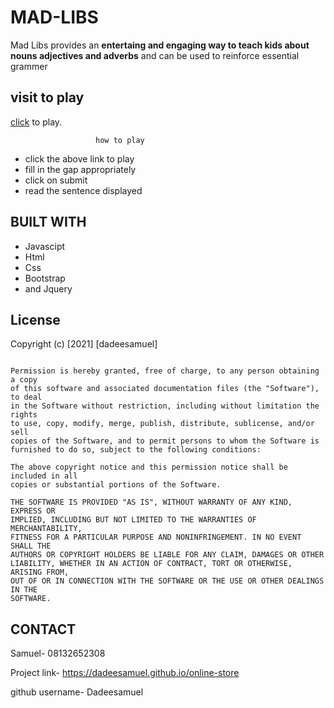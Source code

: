 # MAD-LIBS

Mad Libs provides an **entertaing and engaging way to teach kids about nouns adjectives and adverbs** and can be used to reinforce essential grammer  

## visit to play

[click](https://dadeesamuel.github.io/mad-libs) to play.

```game
                   how to play
```

* click the above link to play
* fill in the gap appropriately
* click on submit
* read the sentence displayed

## BUILT WITH

* Javascipt
* Html
* Css
* Bootstrap
* and Jquery

## License

Copyright (c) [2021] [dadeesamuel]

```lincense

Permission is hereby granted, free of charge, to any person obtaining a copy
of this software and associated documentation files (the "Software"), to deal
in the Software without restriction, including without limitation the rights
to use, copy, modify, merge, publish, distribute, sublicense, and/or sell
copies of the Software, and to permit persons to whom the Software is
furnished to do so, subject to the following conditions:

The above copyright notice and this permission notice shall be included in all
copies or substantial portions of the Software.

THE SOFTWARE IS PROVIDED "AS IS", WITHOUT WARRANTY OF ANY KIND, EXPRESS OR
IMPLIED, INCLUDING BUT NOT LIMITED TO THE WARRANTIES OF MERCHANTABILITY,
FITNESS FOR A PARTICULAR PURPOSE AND NONINFRINGEMENT. IN NO EVENT SHALL THE
AUTHORS OR COPYRIGHT HOLDERS BE LIABLE FOR ANY CLAIM, DAMAGES OR OTHER
LIABILITY, WHETHER IN AN ACTION OF CONTRACT, TORT OR OTHERWISE, ARISING FROM,
OUT OF OR IN CONNECTION WITH THE SOFTWARE OR THE USE OR OTHER DEALINGS IN THE
SOFTWARE.
```

## CONTACT

Samuel- 08132652308

Project link- <https://dadeesamuel.github.io/online-store>

github username- Dadeesamuel
